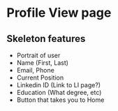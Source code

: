 # Profile View page

## Skeleton features
  * Portrait of user
  * Name (First, Last)
  * Email, Phone
  * Current Position
  * Linkedin ID (Link to LI page?)
  * Education (What degree, etc)
  * Button that takes you to Home

